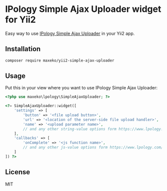 # IPology Simple Ajax Uploader widget for Yii2

Easy way to use [IPology Simple Ajax Uploader](https://www.lpology.com/code/ajaxuploader/docs.php) 
in your Yii2 app.

## Installation

```sh
composer require maxeko/yii2-simple-ajax-uploader
```

## Usage

Put this in your view where you want to use IPology Simple Ajax Uploader: 

```php
<?php use maxeko\lpology\SimpleAjaxUploader; ?>

<?= SimpleAjaxUploader::widget([
    'settings' => [
        'button' => '<file upload button>',
        'url' => '<location of the server-side file upload handler>',
        'name' => '<upload parameter name>',
        // and any other string-value options form https://www.lpology.com/code/ajaxuploader/docs.php
    ], 
    'callbacks' => [
        'onComplete' => '<js function name>',
        // and any other js-value options form https://www.lpology.com/code/ajaxuploader/docs.php    
    ]
]) ?>
```

## License

MIT